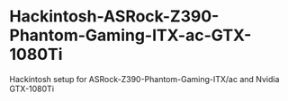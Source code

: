 # Hackintosh-ASRock-Z390-Phantom-Gaming-ITX-ac-GTX-1080Ti
Hackintosh setup for ASRock-Z390-Phantom-Gaming-ITX/ac and Nvidia GTX-1080Ti
